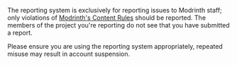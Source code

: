 The reporting system is exclusively for reporting issues to Modrinth staff; only violations of [Modrinth's Content Rules](https://modrinth.com/legal/rules) should be reported. The members of the project you're reporting do not see that you have submitted a report.

Please ensure you are using the reporting system appropriately, repeated misuse may result in account suspension.
